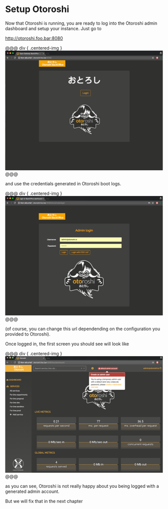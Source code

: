 # Setup Otoroshi

Now that Otoroshi is running, you are ready to log into the Otoroshi admin dashboard and setup your instance. Just go to 

<a href="http://otoroshi.foo.bar:8080" target="_blank">http://otoroshi.foo.bar:8080</a>

@@@ div { .centered-img }
<img src="../img/base-page.png" />
@@@

and use the credentials generated in Otoroshi boot logs.

@@@ div { .centered-img }
<img src="../img/login-page.png" />
@@@

(of course, you can change this url dependending on the configuration you provided to Otoroshi).

Once logged in, the first screen you should see will look like

@@@ div { .centered-img }
<img src="../img/first-login.png" />
@@@

as you can see, Otoroshi is not really happy about you being logged with a generated admin account. 

But we will fix that in the next chapter